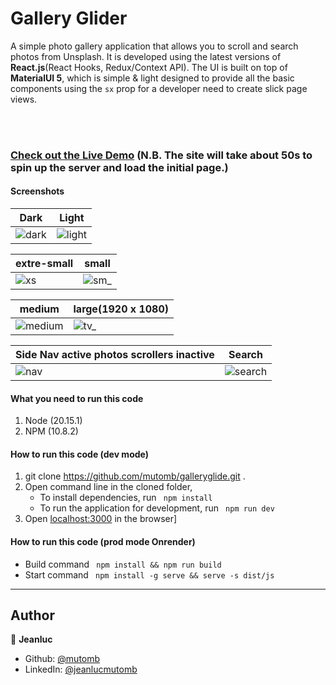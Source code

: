 # Gallery Glider

A simple photo gallery application that allows you to scroll and search photos from Unsplash. It is developed using the latest versions of **React.js**(React Hooks, Redux/Context API). The UI is built on top of **MaterialUI 5**, which is simple & light designed to provide all the basic components using the `sx` prop for a developer need to create slick page views.

<br/><br/>

### [Check out the Live Demo](https://galleryglide.onrender.com "GalleryGlide") (N.B. The site will take about 50s to spin up the server and load the initial page.)

#### Screenshots
| Dark    | Light |
| -------- | ------- |
| ![dark](https://github.com/user-attachments/assets/199517be-cfd0-4f1a-9b67-337b5e8a40e9) | ![light](https://github.com/user-attachments/assets/157a2b1e-db66-4131-b2e4-7548054621e6) |

| extre-small    | small |
| -------- | ------- |
| ![xs](https://github.com/user-attachments/assets/a966b99c-f786-4ca6-8970-b59443cf3656)  | ![sm_](https://github.com/user-attachments/assets/862ff482-c75c-44dd-97ef-5ae70ab51093)  |

| medium    | large(1920 x 1080) |
| -------- | ------- |
| ![medium](https://github.com/user-attachments/assets/4066a4d5-0ddb-4e5e-bb6e-a9b14a09a524)  | ![tv_](https://github.com/user-attachments/assets/04d2fe62-4f7a-4dbb-9f3c-72bf74b1bbee)   |

| Side Nav active photos scrollers inactive    | Search |
| -------- | ------- |
| ![nav](https://github.com/user-attachments/assets/f2751cf3-b4ae-418e-bcb2-70ddb4063849) | ![search](https://github.com/user-attachments/assets/0286e5e9-6f65-4382-a1d1-31f6815e5574)  |

#### What you need to run this code
1. Node (20.15.1)
2. NPM (10.8.2)

####  How to run this code (dev mode)
1. git clone https://github.com/mutomb/galleryglide.git .
3. Open command line in the cloned folder,
   - To install dependencies, run ```  npm install  ```
   - To run the application for development, run ```  npm run dev  ```
4. Open [localhost:3000](http://localhost:8080/) in the browser]

####  How to run this code (prod mode Onrender)
 - Build command ```  npm install && npm run build ```
 - Start command ```  npm install -g serve && serve -s dist/js  ``` 
----

## Author

👤 **Jeanluc**

* Github: [@mutomb](https://github.com/mutomb)
* LinkedIn: [@jeanlucmutomb](https://www.linkedin.com/in/jeanlucmutomb/)
